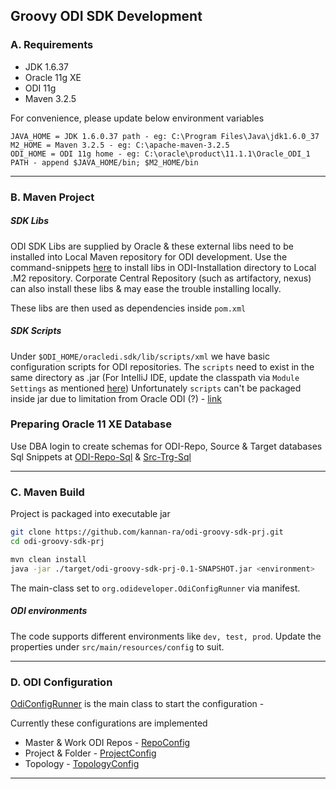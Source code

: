 ## Groovy ODI SDK Development

### A. Requirements
* JDK 1.6.37
* Oracle 11g XE
* ODI 11g
* Maven 3.2.5

For convenience, please update below environment variables

```
JAVA_HOME = JDK 1.6.0.37 path - eg: C:\Program Files\Java\jdk1.6.0_37
M2_HOME = Maven 3.2.5 - eg: C:\apache-maven-3.2.5
ODI_HOME = ODI 11g home - eg: C:\oracle\product\11.1.1\Oracle_ODI_1
PATH - append $JAVA_HOME/bin; $M2_HOME/bin
```

---

### B. Maven Project

##### SDK Libs
ODI SDK Libs are supplied by Oracle & these external libs need to be installed into Local Maven repository for ODI development.
Use the command-snippets [here](./docs/ODI-Sdk-Libs-Mvn-Install.sh) to install libs in ODI-Installation directory to Local .M2 repository. Corporate Central Repository (such as artifactory, nexus) can also install these libs & may ease the trouble installing locally. 

These libs are then used as dependencies inside `pom.xml`

##### SDK Scripts

Under `$ODI_HOME/oracledi.sdk/lib/scripts/xml` we have basic configuration scripts for ODI repositories. The `scripts` need to exist in the same directory as .jar (For IntelliJ IDE, update the classpath via `Module Settings` as mentioned [here](https://stackoverflow.com/questions/854264/how-to-add-directory-to-classpath-in-an-application-run-profile-in-intellij-idea))
Unfortunately `scripts` can't be packaged inside jar due to limitation from Oracle ODI (?) - [link](https://stackoverflow.com/questions/6192661/how-to-reference-a-resource-file-correctly-for-jar-and-debugging) 

### Preparing Oracle 11 XE Database

Use DBA login to create schemas for ODI-Repo, Source & Target databases
Sql Snippets at [ODI-Repo-Sql](./docs/ODI-Repo-Schema-Creation.sql) & [Src-Trg-Sql](./docs/Source-Taget-Schema-Creation.sql)

---

### C. Maven Build
Project is packaged into executable jar
```bash
git clone https://github.com/kannan-ra/odi-groovy-sdk-prj.git
cd odi-groovy-sdk-prj

mvn clean install
java -jar ./target/odi-groovy-sdk-prj-0.1-SNAPSHOT.jar <environment>
```

The main-class set to `org.odideveloper.OdiConfigRunner` via manifest.

##### ODI environments
The code supports different environments like `dev, test, prod`. Update the properties under `src/main/resources/config` to suit.

---

### D. ODI Configuration

[OdiConfigRunner](./src/main/groovy/org/odideveloper/OdiConfigRunner.groovy) is the main class to start the configuration -

Currently these configurations are implemented
* Master & Work ODI Repos - [RepoConfig](./src/main/groovy/org/odideveloper/config/RepoConfig.groovy)
* Project & Folder - [ProjectConfig](./src/main/groovy/org/odideveloper/config/ProjectConfig.groovy)
* Topology - [TopologyConfig](./src/main/groovy/org/odideveloper/config/TopologyConfig.groovy)

---